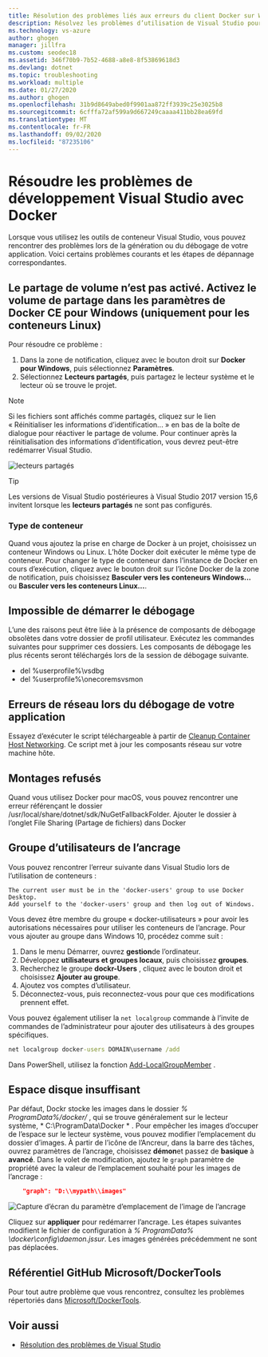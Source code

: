 ```yaml
---
title: Résolution des problèmes liés aux erreurs du client Docker sur Windows | Microsoft Docs
description: Résolvez les problèmes d’utilisation de Visual Studio pour créer et déployer des applications web dans Docker sur Windows avec Visual Studio.
ms.technology: vs-azure
author: ghogen
manager: jillfra
ms.custom: seodec18
ms.assetid: 346f70b9-7b52-4688-a8e8-8f53869618d3
ms.devlang: dotnet
ms.topic: troubleshooting
ms.workload: multiple
ms.date: 01/27/2020
ms.author: ghogen
ms.openlocfilehash: 31b9d8649abed0f9901aa872ff3939c25e3025b8
ms.sourcegitcommit: 6cfffa72af599a9d667249caaaa411bb28ea69fd
ms.translationtype: MT
ms.contentlocale: fr-FR
ms.lasthandoff: 09/02/2020
ms.locfileid: "87235106"
---
```

# <a name="troubleshoot-visual-studio-development-with-docker"></a>Résoudre les problèmes de développement Visual Studio avec Docker

Lorsque vous utilisez les outils de conteneur Visual Studio, vous pouvez rencontrer des problèmes lors de la génération ou du débogage de votre application. Voici certains problèmes courants et les étapes de dépannage correspondantes.

## <a name="volume-sharing-is-not-enabled-enable-volume-sharing-in-the-docker-ce-for-windows-settings--linux-containers-only"></a>Le partage de volume n’est pas activé. Activez le volume de partage dans les paramètres de Docker CE pour Windows (uniquement pour les conteneurs Linux)

Pour résoudre ce problème :

1. Dans la zone de notification, cliquez avec le bouton droit sur **Docker pour Windows**, puis sélectionnez **Paramètres**.
1. Sélectionnez **Lecteurs partagés**, puis partagez le lecteur système et le lecteur où se trouve le projet.

> [!NOTE]
> Si les fichiers sont affichés comme partagés, cliquez sur le lien « Réinitialiser les informations d’identification... » en bas de la boîte de dialogue pour réactiver le partage de volume. Pour continuer après la réinitialisation des informations d’identification, vous devrez peut-être redémarrer Visual Studio.

![lecteurs partagés](media/troubleshooting-docker-errors/shareddrives.png)

> [!TIP]
> Les versions de Visual Studio postérieures à Visual Studio 2017 version 15,6 invitent lorsque les **lecteurs partagés** ne sont pas configurés.

### <a name="container-type"></a>Type de conteneur

Quand vous ajoutez la prise en charge de Docker à un projet, choisissez un conteneur Windows ou Linux. L’hôte Docker doit exécuter le même type de conteneur. Pour changer le type de conteneur dans l’instance de Docker en cours d’exécution, cliquez avec le bouton droit sur l’icône Docker de la zone de notification, puis choisissez **Basculer vers les conteneurs Windows...** ou **Basculer vers les conteneurs Linux...**.

## <a name="unable-to-start-debugging"></a>Impossible de démarrer le débogage

L’une des raisons peut être liée à la présence de composants de débogage obsolètes dans votre dossier de profil utilisateur. Exécutez les commandes suivantes pour supprimer ces dossiers. Les composants de débogage les plus récents seront téléchargés lors de la session de débogage suivante.

- del %userprofile%\vsdbg
- del %userprofile%\onecoremsvsmon

## <a name="errors-specific-to-networking-when-debugging-your-application"></a>Erreurs de réseau lors du débogage de votre application

Essayez d’exécuter le script téléchargeable à partir de [Cleanup Container Host Networking](https://github.com/MicrosoftDocs/Virtualization-Documentation/tree/master/windows-server-container-tools/CleanupContainerHostNetworking). Ce script met à jour les composants réseau sur votre machine hôte.

## <a name="mounts-denied"></a>Montages refusés

Quand vous utilisez Docker pour macOS, vous pouvez rencontrer une erreur référençant le dossier /usr/local/share/dotnet/sdk/NuGetFallbackFolder. Ajouter le dossier à l’onglet File Sharing (Partage de fichiers) dans Docker

## <a name="docker-users-group"></a>Groupe d’utilisateurs de l’ancrage

Vous pouvez rencontrer l’erreur suivante dans Visual Studio lors de l’utilisation de conteneurs :

```
The current user must be in the 'docker-users' group to use Docker Desktop. 
Add yourself to the 'docker-users' group and then log out of Windows.
```

Vous devez être membre du groupe « docker-utilisateurs » pour avoir les autorisations nécessaires pour utiliser les conteneurs de l’ancrage.  Pour vous ajouter au groupe dans Windows 10, procédez comme suit :

1. Dans le menu Démarrer, ouvrez **gestion**de l’ordinateur.
1. Développez **utilisateurs et groupes locaux**, puis choisissez **groupes**.
1. Recherchez le groupe **dockr-Users** , cliquez avec le bouton droit et choisissez **Ajouter au groupe**.
1. Ajoutez vos comptes d’utilisateur.
1. Déconnectez-vous, puis reconnectez-vous pour que ces modifications prennent effet.

Vous pouvez également utiliser la `net localgroup` commande à l’invite de commandes de l’administrateur pour ajouter des utilisateurs à des groupes spécifiques.

```cmd
net localgroup docker-users DOMAIN\username /add
```

Dans PowerShell, utilisez la fonction [Add-LocalGroupMember](/powershell/module/microsoft.powershell.localaccounts/add-localgroupmember) .

## <a name="low-disk-space"></a>Espace disque insuffisant

Par défaut, Dockr stocke les images dans le dossier *% ProgramData%/docker/* , qui se trouve généralement sur le lecteur système, * C:\ProgramData\Docker \* . Pour empêcher les images d’occuper de l’espace sur le lecteur système, vous pouvez modifier l’emplacement du dossier d’images.  À partir de l’icône de l’Ancreur, dans la barre des tâches, ouvrez paramètres de l’ancrage, choisissez **démon**et passez de **basique** à **avancé**. Dans le volet de modification, ajoutez le `graph` paramètre de propriété avec la valeur de l’emplacement souhaité pour les images de l’ancrage :

```json
    "graph": "D:\\mypath\\images"
```

![Capture d’écran du paramètre d’emplacement de l’image de l’ancrage](media/troubleshooting-docker-errors/docker-settings-image-location.png)

Cliquez sur **appliquer** pour redémarrer l’ancrage. Les étapes suivantes modifient le fichier de configuration à *% ProgramData% \docker\config\daemon.jssur*. Les images générées précédemment ne sont pas déplacées.

## <a name="microsoftdockertools-github-repo"></a>Référentiel GitHub Microsoft/DockerTools

Pour tout autre problème que vous rencontrez, consultez les problèmes répertoriés dans [Microsoft/DockerTools](https://github.com/microsoft/dockertools/issues).

## <a name="see-also"></a>Voir aussi

- [Résolution des problèmes de Visual Studio](/troubleshoot/visualstudio/welcome-visual-studio/)